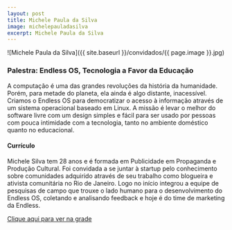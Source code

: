 ```yaml
---
layout: post
title: Michele Paula da Silva
image: michelepauladasilva
excerpt: Michele Paula da Silva
---
```

![Michele Paula da Silva]({{ site.baseurl }}/convidados/{{ page.image }}.jpg)


### Palestra: Endless OS, Tecnologia a Favor da Educação

A computação é uma das grandes revoluções da história da humanidade. Porém, para metade do planeta, ela ainda é algo distante, inacessível. 
Criamos o Endless OS para democratizar o acesso à informação através de um sistema operacional baseado em Linux. A missão é levar o melhor do software livre com um design simples e fácil para ser usado por pessoas com pouca intimidade com a tecnologia, tanto no ambiente doméstico quanto no educacional.

#### Currículo
Michele Silva tem 28 anos e é formada em Publicidade em Propaganda e Produção Cultural. Foi convidada a se juntar à startup pelo conhecimento sobre comunidades adquirido através de seu trabalho como blogueira e ativista comunitária no Rio de Janeiro. Logo no início integrou a equipe de pesquisas de campo que trouxe o lado humano para o desenvolvimento do Endless OS, coletando e analisando feedback e hoje é do time de marketing da Endless.

[Clique aqui para ver na grade](https://ftsl.websiteseguro.com/ftsl9/grade/detail.html?pid=302)

